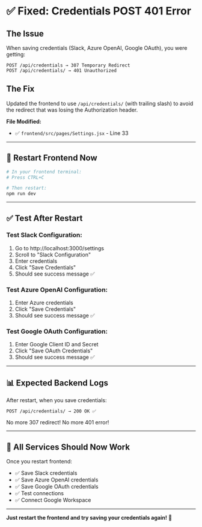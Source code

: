 # ✅ Fixed: Credentials POST 401 Error

## The Issue
When saving credentials (Slack, Azure OpenAI, Google OAuth), you were getting:
```
POST /api/credentials → 307 Temporary Redirect
POST /api/credentials/ → 401 Unauthorized
```

## The Fix
Updated the frontend to use `/api/credentials/` (with trailing slash) to avoid the redirect that was losing the Authorization header.

**File Modified:**
- ✅ `frontend/src/pages/Settings.jsx` - Line 33

---

## 🔄 Restart Frontend Now

```bash
# In your frontend terminal:
# Press CTRL+C

# Then restart:
npm run dev
```

---

## ✅ Test After Restart

### Test Slack Configuration:
1. Go to http://localhost:3000/settings
2. Scroll to "Slack Configuration"
3. Enter credentials
4. Click "Save Credentials"
5. Should see success message ✅

### Test Azure OpenAI Configuration:
1. Enter Azure credentials
2. Click "Save Credentials"
3. Should see success message ✅

### Test Google OAuth Configuration:
1. Enter Google Client ID and Secret
2. Click "Save OAuth Credentials"
3. Should see success message ✅

---

## 📊 Expected Backend Logs

After restart, when you save credentials:
```
POST /api/credentials/ → 200 OK ✅
```

No more 307 redirect!
No more 401 error!

---

## 🎯 All Services Should Now Work

Once you restart frontend:
- ✅ Save Slack credentials
- ✅ Save Azure OpenAI credentials
- ✅ Save Google OAuth credentials
- ✅ Test connections
- ✅ Connect Google Workspace

---

**Just restart the frontend and try saving your credentials again!** 🚀
